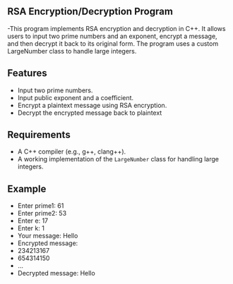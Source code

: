 ## RSA Encryption/Decryption Program
-This program implements RSA encryption and decryption in C++. It allows users to input two prime numbers and an exponent, encrypt a message, and then decrypt it back to its original form. The program uses a custom LargeNumber class to handle large integers.

## Features

- Input two prime numbers.
- Input public exponent and a coefficient.
- Encrypt a plaintext message using RSA encryption.
- Decrypt the encrypted message back to plaintext

## Requirements

- A C++ compiler (e.g., g++, clang++).
- A working implementation of the `LargeNumber` class for handling large integers.

## Example

- Enter prime1: 61
- Enter prime2: 53
- Enter e: 17
- Enter k: 1
- Your message: Hello
- Encrypted message: 
- 234213167
- 654314150
- ...
- Decrypted message: Hello


